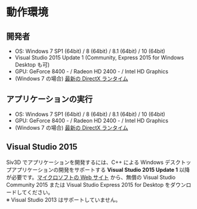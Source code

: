 ﻿# 動作環境

## 開発者
- OS: Windows 7 SP1 (64bit) / 8 (64bit) / 8.1 (64bit) / 10 (64bit)
- Visual Studio 2015 Update 1 (Community, Express 2015 for Windows Desktop も可)
- GPU: GeForce 8400 - / Radeon HD 2400 - / Intel HD Graphics
- (Windows 7 の場合) [最新の DirectX ランタイム](https://www.microsoft.com/ja-jp/download/details.aspx?id=35&)

## アプリケーションの実行
- OS: Windows 7 SP1 (64bit) / 8 (64bit) / 8.1 (64bit) / 10 (64bit)
- GPU: GeForce 8400 - / Radeon HD 2400 - / Intel HD Graphics
- (Windows 7 の場合) [最新の DirectX ランタイム](https://www.microsoft.com/ja-jp/download/details.aspx?id=35&)

## Visual Studio 2015
Siv3D でアプリケーションを開発するには、C++ による Windows デスクトップアプリケーションの開発をサポートする **Visual Studio 2015 Update 1** 以降が必要です。[マイクロソフトの Web サイト](https://www.visualstudio.com/ja-jp/downloads/download-visual-studio-vs) から、無償の Visual Studio Community 2015 または Visual Studio Express 2015 for Desktop をダウンロードしてください。  
※ Visual Studio 2013 はサポートしていません。

